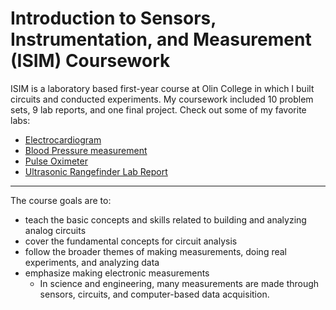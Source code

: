 # Introduction to Sensors, Instrumentation, and Measurement (ISIM) Coursework

ISIM is a laboratory based first-year course at Olin College in which I built circuits and conducted experiments. My coursework included 10 problem sets, 9 lab reports, and one final project. Check out some of my favorite labs: 

- [Electrocardiogram](https://github.com/liloheinrich/ISIM/blob/main/Labs/Lab%205%20Electrocardiogram/EKG_ISIM_Lab_Report.pdf)
- [Blood Pressure measurement](https://github.com/liloheinrich/ISIM/blob/main/Labs/Lab%206%20Blood%20Pressure/BP_ISIM_Lab_Report.pdf)
- [Pulse Oximeter](https://github.com/liloheinrich/ISIM/blob/main/Labs/Lab%208%20Pulse%20Oximeter/Oximeter_ISIM_Lab_Report.pdf)
- [Ultrasonic Rangefinder Lab Report](https://github.com/liloheinrich/ISIM/blob/main/Labs/Lab%2010%20Ultrasonic/Ultrasonic_ISIM_Lab_Report.pdf)

-------------------------

The course goals are to:

- teach the basic concepts and skills related to building and analyzing analog circuits
- cover the fundamental concepts for circuit analysis
- follow the broader themes of making measurements, doing real experiments, and analyzing data
- emphasize making electronic measurements
  - In science and engineering, many measurements are made through sensors, circuits, and computer-based data acquisition.
